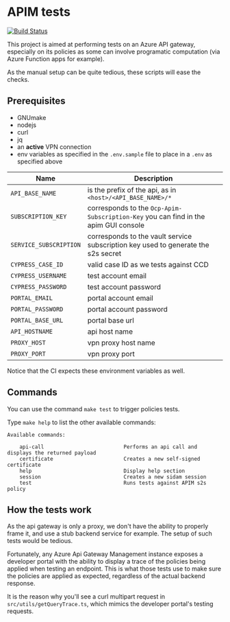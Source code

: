 # APIM tests

[![Build Status](https://dev.azure.com/hmcts/CNP/_apis/build/status/CNP/Api%20Management%20Tests?branchName=master)](https://dev.azure.com/hmcts/CNP/_build/latest?definitionId=167&branchName=master)

This project is aimed at performing tests on an Azure API gateway, especially on its policies as some can involve programatic computation (via Azure Function apps for example).

As the manual setup can be quite tedious, these scripts will ease the checks.

## Prerequisites

- GNUmake
- nodejs
- curl
- jq
- an **active** VPN connection
- env variables as specified in the `.env.sample` file to place in a `.env` as specified above

| Name                   | Description                                                                         |
| ---------------------- | ----------------------------------------------------------------------------------- |
| `API_BASE_NAME`        | is the prefix of the api, as in `<host>/<API_BASE_NAME>/*`                          |
| `SUBSCRIPTION_KEY`     | corresponds to the `Ocp-Apim-Subscription-Key` you can find in the apim GUI console |
| `SERVICE_SUBSCRIPTION` | corresponds to the vault service subscription key used to generate the s2s secret   |
| `CYPRESS_CASE_ID`      | valid case ID as we tests against CCD                                               |
| `CYPRESS_USERNAME`     | test account email                                                                  |
| `CYPRESS_PASSWORD`     | test account password                                                               |
| `PORTAL_EMAIL`         | portal account email                                                                |
| `PORTAL_PASSWORD`      | portal account password                                                             |
| `PORTAL_BASE_URL`      | portal base url                                                                     |
| `API_HOSTNAME`         | api host name                                                                       |
| `PROXY_HOST`           | vpn proxy host name                                                                 |
| `PROXY_PORT`           | vpn proxy port                                                                      |

Notice that the CI expects these environment variables as well.

## Commands

You can use the command `make test` to trigger policies tests.

Type `make help` to list the other available commands:

```
Available commands:

	api-call                          Performs an api call and displays the returned payload
	certificate                       Creates a new self-signed certificate
	help                              Display help section
	session                           Creates a new sidam session
	test                              Runs tests against APIM s2s policy
```

## How the tests work

As the api gateway is only a proxy, we don't have the ability to properly frame it, and use a stub backend service for example. The setup of such tests would be tedious.

Fortunately, any Azure Api Gateway Management instance exposes a developer portal with the ability to display a trace of the policies being applied when testing an endpoint. This is what those tests use to make sure the policies are applied as expected, regardless of the actual backend response.

It is the reason why you'll see a curl multipart request in `src/utils/getQueryTrace.ts`, which mimics the developer portal's testing requests.
